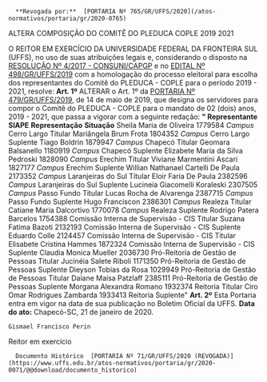       **Revogada por:**  [PORTARIA Nº 765/GR/UFFS/2020](/atos-normativos/portaria/gr/2020-0765) 

   ALTERA COMPOSIÇÃO DO COMITÊ DO PLEDUCA COPLE 2019 2021  

 O REITOR EM EXERCÍCIO DA UNIVERSIDADE FEDERAL DA FRONTEIRA SUL (UFFS), no uso de suas atribuições legais e, considerando o disposto na [RESOLUÇÃO Nº 4/2017 - CONSUNI/CAPGP](https://www.uffs.edu.br/UFFS/atos-normativos/resolucao/consunicapgp/2017-0004) e no [EDITAL Nº 498/GR/UFFS/2019](https://www.uffs.edu.br/atos-normativos/edital/gr/2019-0498) com a homologação do processo eleitoral para escolha dos representantes do Comitê do PLEDUCA - COPLE para o período 2019 - 2021, resolve:   **Art. 1º**  ALTERAR o Art. 1º da [PORTARIA Nº 479/GR/UFFS/2019](https://www.uffs.edu.br/atos-normativos/portaria/gr/2019-0479), de 14 de maio de 2019, que designa os servidores para compor o Comitê do PLEDUCA - COPLE para o mandato de 02 (dois) anos, 2019 - 2021, que passa a vigorar com a seguinte redação:       **" Representante**   **SIAPE**   **Representação**   **Situação**     Sheila Maria de Oliveira   1779584   *Campus*  Cerro Largo   Titular     Mariângela Brum Frota   1804352   *Campus*  Cerro Largo   Suplente     Tiago Boldrin   1879947   *Campus*  Chapecó   Titular     Geomara Balsanello   1180919   *Campus*  Chapecó   Suplente     Elizabete Maria da Silva Pedroski   1828090   *Campus*  Erechim   Titular     Viviane Marmentini Ascari   1827177   *Campus*  Erechim   Suplente     Willian Nathanael Cartelli De Paula   2173352   *Campus*  Laranjeiras do Sul   Titular     Eloir Faria De Paula   2382596   *Campus*  Laranjeiras do Sul   Suplente     Lucineia Giacomelli Koraleski   2307505   *Campus*  Passo Fundo   Titular     Lucas Rocha de Alvarenga   2387715   *Campus*  Passo Fundo   Suplente     Hugo Franciscon   2386301   *Campus*  Realeza   Titular     Catiane Maria Dalcortivo   1770078   *Campus*  Realeza   Suplente     Rodrigo Patera Barcelos   1754388   Comissão Interna de Supervisão - CIS   Titular     Suzana Fatima Bazoti   2132193   Comissão Interna de Supervisão - CIS   Suplente     Eduardo Colle   2124457   Comissão Interna de Supervisão - CIS   Titular     Elisabete Cristina Hammes   1872324   Comissão Interna de Supervisão - CIS   Suplente     Claudia Monica Mueller   2036730   Pró-Reitoria de Gestão de Pessoas   Titular     Jucinéia Salete Riboli   1171350   Pró-Reitoria de Gestão de Pessoas   Suplente     Dieyson Tobias da Rosa   1029949   Pró-Reitoria de Gestão de Pessoas   Titular     Daiane Maísa Patzlaff   2385111   Pró-Reitoria de Gestão de Pessoas   Suplente     Morgana Alexandra Romano   1932374   Reitoria   Titular     Ciro Omar Rodrigues Zambarda   1933413   Reitoria   Suplente"       **Art. 2º**  Esta Portaria entra em vigor na data de sua publicação no Boletim Oficial da UFFS.        **Data do ato:** Chapecó-SC, 21 de janeiro de 2020.   
 

    Gismael Francisco Perin   
 Reitor em exercício 

      Documento Histórico  [PORTARIA Nº 71/GR/UFFS/2020 (REVOGADA)](https://www.uffs.edu.br/atos-normativos/portaria/gr/2020-0071/@@download/documento_historico)     
      
